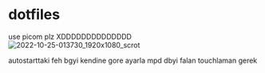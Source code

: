 # dotfiles
use picom plz
 XDDDDDDDDDDDDDD
![2022-10-25-013730_1920x1080_scrot](https://user-images.githubusercontent.com/81658277/197643092-f2034833-0e5b-484c-a7ac-763a5e937fd5.png)

autostarttaki feh bgyi kendine gore ayarla
mpd dbyi falan touchlaman gerek
